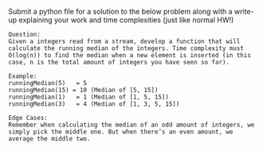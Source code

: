 Submit a python file for a solution to the below problem along with a write-up explaining 
your work and time complexities (just like normal HW!)

```
Question: 
Given a integers read from a stream, develop a function that will calculate the running median of the integers. Time complexity must O(log(n)) to find the median when a new element is inserted (in this case, n is the total amount of integers you have seen so far). 

Example: 
runningMedian(5)   = 5
runningMedian(15) = 10 (Median of [5, 15])
runningMedian(1)   = 1 (Median of [1, 5, 15])
runningMedian(3)   = 4 (Median of [1, 3, 5, 15])

Edge Cases:
Remember when calculating the median of an odd amount of integers, we simply pick the middle one. But when there’s an even amount, we average the middle two. 
```